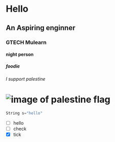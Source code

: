 # Hello
## An Aspiring enginner
### GTECH Mulearn
#### night person
##### foodie
###### I support palestine

# ![image of palestine flag](https://th.bing.com/th?id=OIP.p4udqMyFCRbkKrkbMoLYhAHaEK&w=333&h=187&c=8&rs=1&qlt=90&o=6&dpr=1.3&pid=3.1&rm=2)

``` python
String s="hello"
```
- [ ] hello
- [ ] check
- [X] tick
